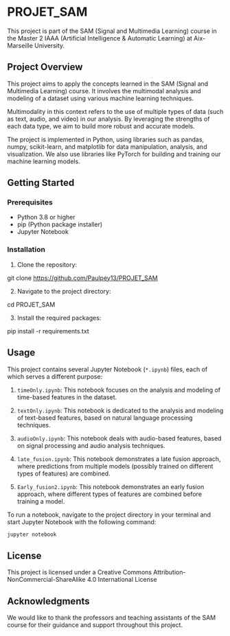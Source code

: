 # PROJET_SAM

This project is part of the SAM (Signal and Multimedia Learning) course in the Master 2 IAAA (Artificial Intelligence & Automatic Learning) at Aix-Marseille University.

## Project Overview

This project aims to apply the concepts learned in the SAM (Signal and Multimedia Learning) course. It involves the multimodal analysis and modeling of a dataset using various machine learning techniques. 

Multimodality in this context refers to the use of multiple types of data (such as text, audio, and video) in our analysis. By leveraging the strengths of each data type, we aim to build more robust and accurate models.

The project is implemented in Python, using libraries such as pandas, numpy, scikit-learn, and matplotlib for data manipulation, analysis, and visualization. We also use libraries like PyTorch for building and training our machine learning models.

## Getting Started

### Prerequisites

- Python 3.8 or higher
- pip (Python package installer)
- Jupyter Notebook

### Installation

1. Clone the repository:

git clone https://github.com/Paulpey13/PROJET_SAM

2. Navigate to the project directory:

cd PROJET_SAM

3. Install the required packages:

pip install -r requirements.txt

## Usage

This project contains several Jupyter Notebook (`*.ipynb`) files, each of which serves a different purpose:

1. `timeOnly.ipynb`: This notebook focuses on the analysis and modeling of time-based features in the dataset.

2. `textOnly.ipynb`: This notebook is dedicated to the analysis and modeling of text-based features, based on natural language processing techniques.

3. `audioOnly.ipynb`: This notebook deals with audio-based features, based on signal processing and audio analysis techniques.

4. `late_fusion.ipynb`: This notebook demonstrates a late fusion approach, where predictions from multiple models (possibly trained on different types of features) are combined.

5. `Early_fusion2.ipynb`: This notebook demonstrates an early fusion approach, where different types of features are combined before training a model.

To run a notebook, navigate to the project directory in your terminal and start Jupyter Notebook with the following command:

```bash
jupyter notebook
```

## License

This project is licensed under a Creative Commons Attribution-NonCommercial-ShareAlike 4.0 International License

## Acknowledgments

We would like to thank the professors and teaching assistants of the SAM course for their guidance and support throughout this project.
